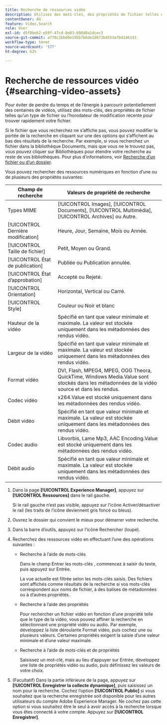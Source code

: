 ```yaml
---
title: Recherche de ressources vidéo
description: Utilisez des mots-clés, des propriétés de fichier telles qu’un type Mime, une taille ou un horodatage récemment modifié pour trouver rapidement votre fichier dans  [!DNL Experience Manager] Assets.
contentOwner: AG
feature: Video,Search
role: User
exl-id: d5f0beb2-e59f-47cd-8e83-698d8a1dcec3
source-git-commit: a778c3bbd0e15bb7b6de2d673b4553a7bd146143
workflow-type: tm+mt
source-wordcount: '577'
ht-degree: 62%

---
```


# Recherche de ressources vidéo {#searching-video-assets}

Pour éviter de perdre du temps et de l’énergie à parcourir potentiellement des centaines de vidéos, utilisez des mots-clés, des propriétés de fichier telles qu’un type de fichier ou l’horodateur de modification récente pour trouver rapidement votre fichier.

Si le fichier que vous recherchez ne s’affiche pas, vous pouvez modifier la portée de la recherche en cliquant sur une des options qui s’affichent au bas des résultats de la recherche. Par exemple, si vous recherchez un fichier dans la bibliothèque Documents, mais que vous ne le trouvez pas, vous pouvez cliquer sur Bibliothèques pour étendre votre recherche au reste de vos bibliothèques. Pour plus d’informations, voir [Recherche d’un fichier ou d’un dossier](https://windows.microsoft.com/en-us/windows7/find-a-file-or-folder).

Vous pouvez rechercher des ressources numériques en fonction d’une ou de plusieurs des propriétés suivantes:

| Champ de recherche | Valeurs de propriété de recherche |
|---|---|
| Types MIME | [!UICONTROL Images],  [!UICONTROL Documents],  [!UICONTROL Multimédia],  [!UICONTROL Archives] ou Autre. |
| [!UICONTROL Dernière modification] | Heure, Jour, Semaine, Mois ou Année. |
| [!UICONTROL Taille de fichier] | Petit, Moyen ou Grand. |
| [!UICONTROL État de publication] | Publiée ou Publication annulée. |
| [!UICONTROL État d’approbation] | Accepté ou Rejeté. |
| [!UICONTROL Orientation] | Horizontal, Vertical ou Carré. |
| [!UICONTROL Style] | Couleur ou Noir et blanc |
| Hauteur de la vidéo | Spécifié en tant que valeur minimale et maximale. La valeur est stockée uniquement dans les métadonnées des rendus vidéo. |
| Largeur de la vidéo | Spécifié en tant que valeur minimale et maximale. La valeur est stockée uniquement dans les métadonnées des rendus vidéo. |
| Format vidéo | DVI, Flash, MPEG4, MPEG, OGG Theora, QuickTime, Windows Media.Value sont stockés dans les métadonnées de la vidéo source et dans les rendus. |
| Codec vidéo | x264.Value est stocké uniquement dans les métadonnées des rendus vidéo. |
| Débit vidéo | Spécifié en tant que valeur minimale et maximale. La valeur est stockée uniquement dans les métadonnées des rendus vidéo. |
| Codec audio | Libvorbis, Lame Mp3, AAC Encoding.Value est stocké uniquement dans les métadonnées des rendus vidéo. |
| Débit audio | Spécifié en tant que valeur minimale et maximale. La valeur est stockée uniquement dans les métadonnées des rendus vidéo. |

1. Dans la page **[!UICONTROL Experience Manager]**, appuyez sur **[!UICONTROL Ressources]** dans le rail gauche.

   Si le rail gauche n’est pas visible, appuyez sur l’icône Activer/désactiver le rail (les traits de l’icône deviennent gris foncé ou bleus).

1. Ouvrez le dossier qui convient le mieux pour démarrer votre recherche.
1. Dans la barre d’outils, appuyez sur l’icône Rechercher (loupe).
1. Recherchez des ressources vidéo en effectuant l’une des opérations suivantes :

   * Recherche à l’aide de mots-clés

      Dans le champ Entrer les mots-clés , commencez à saisir du texte, puis appuyez sur Entrée.

      La vue actuelle est filtrée selon les mots-clés saisis. Des fichiers sont affichés comme résultats de la recherche si vos mots-clés correspondent aux noms de fichier, à des balises de métadonnées ou à d’autres propriétés.

   * Recherche à l’aide des propriétés

      Pour rechercher un fichier vidéo en fonction d’une propriété telle que le type de la vidéo, vous pouvez affiner la recherche en sélectionnant une propriété vidéo ou audio. Par exemple, développez la liste déroulante Format vidéo, puis cochez une ou plusieurs valeurs. Certaines propriétés exigent la saisie d’une valeur minimale et d’une valeur maximale.

   * Recherche à l’aide de mots-clés et de propriétés

      Saisissez un mot-clé, mais au lieu d’appuyer sur Entrée, développez une liste de propriétés vidéo ou audio, puis définissez les valeurs de votre choix.

1. (Facultatif) Dans la partie inférieure de la page, appuyez sur **[!UICONTROL Enregistrer la collecte dynamique]**, puis saisissez un nom pour la recherche. Cochez l’option **[!UICONTROL Public]** si vous souhaitez que la recherche enregistrée soit disponible pour les autres utilisateurs du compte Adobe Experience Manager. Ne cochez pas cette option si vous souhaitez être le seul à avoir accès à la recherche lorsque vous êtes connecté à votre compte. Appuyez sur **[!UICONTROL Enregistrer]**.
